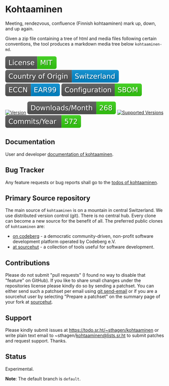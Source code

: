 # Kohtaaminen

Meeting, rendezvous, confluence (Finnish kohtaaminen) mark up, down, and up again.

Given a zip file containing a tree of html and media files following certain conventions, 
the tool produces a markdown media tree below `kohtaaminen-md`.

[![License](docs/badges/license-spdx-mit.svg)](https://git.sr.ht/~sthagen/kohtaaminen/tree/default/item/LICENSE)
[![Country of Origin](docs/badges/country-of-origin-name-switzerland-neutral.svg)](https://git.sr.ht/~sthagen/kohtaaminen/tree/default/item/COUNTRY-OF-ORIGIN)
[![Export Classification Control Number (ECCN)](docs/badges/export-control-classification-number_eccn-ear99-neutral.svg)](https://git.sr.ht/~sthagen/kohtaaminen/tree/default/item/EXPORT-CONTROL-CLASSIFICATION-NUMBER)
[![Configuration](docs/badges/configuration-sbom.svg)](https://git.sr.ht/~sthagen/kohtaaminen/tree/default/item/docs/third-party/README.md)

[![Version](https://img.shields.io/pypi/v/kohtaaminen.svg?style=flat)](https://pypi.python.org/pypi/kohtaaminen/)
[![Downloads](docs/badges/downloads-per-month.svg)](https://pepy.tech/project/kohtaaminen)
[![Supported Versions](https://img.shields.io/pypi/pyversions/kohtaaminen.svg?style=flat)](https://pypi.python.org/pypi/kohtaaminen/)
[![Maintenance Status](docs/badges/commits-per-year.svg)](https://git.sr.ht/~sthagen/kohtaaminen/log)

## Documentation

User and developer [documentation of kohtaaminen](https://codes.dilettant.life/docs/kohtaaminen).

## Bug Tracker

Any feature requests or bug reports shall go to the [todos of kohtaaminen](https://todo.sr.ht/~sthagen/kohtaaminen).

## Primary Source repository

The main source of `kohtaaminen` is on a mountain in central Switzerland.
We use distributed version control (git).
There is no central hub.
Every clone can become a new source for the benefit of all.
The preferred public clones of `kohtaaminen` are:

* [on codeberg](https://codeberg.org/sthagen/kohtaaminen) - a democratic community-driven, non-profit software development platform operated by Codeberg e.V.
* [at sourcehut](https://git.sr.ht/~sthagen/kohtaaminen) - a collection of tools useful for software development.

## Contributions

Please do not submit "pull requests" (I found no way to disable that "feature" on GitHub).
If you like to share small changes under the repositories license please kindly do so by sending a patchset.
You can either send such a patchset per email using [git send-email](https://git-send-email.io) or 
if you are a sourcehut user by selecting "Prepare a patchset" on the summary page of your fork at [sourcehut](https://git.sr.ht/).

## Support

Please kindly submit issues at https://todo.sr.ht/~sthagen/kohtaaminen or write plain text email to ~sthagen/kohtaaminen@lists.sr.ht to submit patches and request support. Thanks.

## Status

Experimental.

**Note**: The default branch is `default`.
